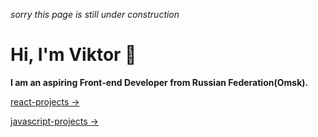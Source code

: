 _sorry this page is still under construction_

# Hi, I'm Viktor 👋

<strong>I am an aspiring Front-end Developer from Russian Federation(Omsk).</strong>

<!-- [cv-link →](https://viktishchenko.github.io/simple-cv/) -->

[react-projects →](https://github.com/viktishchenko/start-react/tree/gh-pages)

[javascript-projects →](https://github.com/viktishchenko/js-projects/tree/gh-pages)

<!-- typescript-projects →

node-projects →

next-projects → -->
